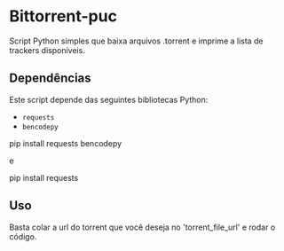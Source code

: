 # Bittorrent-puc

Script Python simples que baixa arquivos .torrent e imprime a lista de trackers disponíveis.

## Dependências

Este script depende das seguintes bibliotecas Python:

- `requests`
- `bencodepy`


pip install requests bencodepy

e 

pip install requests

## Uso

Basta colar a url do torrent que você deseja no 'torrent_file_url' e rodar o código.
